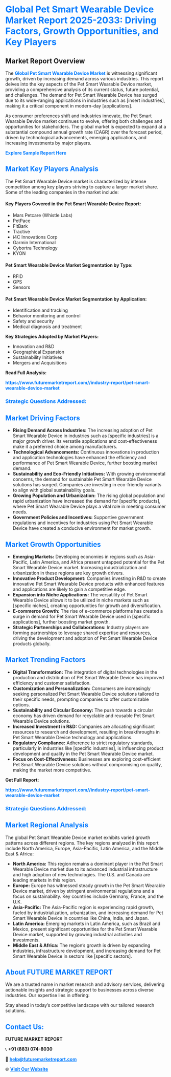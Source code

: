 <h1 style="color: #007BFF;">Global Pet Smart Wearable Device Market Report 2025-2033: Driving Factors, Growth Opportunities, and Key Players</h1>

<section id="overview">
<h2>Market Report Overview</h2>
<p>The <a href="https://www.futuremarketreport.com//industry-report/pet-smart-wearable-device-market" style="color: #007BFF; text-decoration: none;"><strong>Global Pet Smart Wearable Device Market</strong></a> is witnessing significant growth, driven by increasing demand across various industries. This report delves into the key aspects of the Pet Smart Wearable Device market, providing a comprehensive analysis of its current status, future potential, and challenges. The demand for Pet Smart Wearable Device has surged due to its wide-ranging applications in industries such as [insert industries], making it a critical component in modern-day [applications].</p>
<p>As consumer preferences shift and industries innovate, the Pet Smart Wearable Device market continues to evolve, offering both challenges and opportunities for stakeholders. The global market is expected to expand at a substantial compound annual growth rate (CAGR) over the forecast period, driven by technological advancements, emerging applications, and increasing investments by major players.</p>
</section>

<section id="overview">
<p><a href="https://www.futuremarketreport.com//request-sample/reportId=47142" style="color: #007BFF; text-decoration: none;"><strong>Explore Sample Report Here</strong></a></p>
</section>

<section id="key-players">
<h2 style="color: #007BFF;">Market Key Players Analysis</h2>
<p>The Pet Smart Wearable Device market is characterized by intense competition among key players striving to capture a larger market share. Some of the leading companies in the market include:</p>
<h4>Key Players Covered in the Pet Smart Wearable Device Report:</h4>
<ul><li>Mars Petcare (Whistle Labs)</li><li>PetPace</li><li>FitBark</li><li>Tractive</li><li>i4C Innovations Corp</li><li>Garmin International</li><li>Cybortra Technology</li><li>KYON</li></ul>
<h4>Pet Smart Wearable Device Market Segmentation by Type:</h4>
<ul><li>RFID</li><li>GPS</li><li>Sensors</li></ul>

<h4>Pet Smart Wearable Device Market Segmentation by Application:</h4>
<ul><li>Identification and tracking</li><li>Behavior monitoring and control</li><li>Safety and security</li><li>Medical diagnosis and treatment</li></ul>
<p><strong>Key Strategies Adopted by Market Players:</strong></p>
<ul>
<li>Innovation and R&D</li>
<li>Geographical Expansion</li>
<li>Sustainability Initiatives</li>
<li>Mergers and Acquisitions</li>
</ul>
</section>

<section>
<p><strong>Read Full Analysis: </strong></p><a href="https://www.futuremarketreport.com//industry-report/pet-smart-wearable-device-market" style="color: #007BFF; text-decoration: none;"><strong>https://www.futuremarketreport.com//industry-report/pet-smart-wearable-device-market</strong></a>
<h3 style="color: #007BFF;">Strategic Questions Addressed:</h3>
</section>

<section id="driving-factors">
<h2 style="color: #007BFF;">Market Driving Factors</h2>
<ul>
<li><strong>Rising Demand Across Industries:</strong> The increasing adoption of Pet Smart Wearable Device in industries such as [specific industries] is a major growth driver. Its versatile applications and cost-effectiveness make it a preferred choice among manufacturers.</li>
<li><strong>Technological Advancements:</strong> Continuous innovations in production and application technologies have enhanced the efficiency and performance of Pet Smart Wearable Device, further boosting market demand.</li>
<li><strong>Sustainability and Eco-Friendly Initiatives:</strong> With growing environmental concerns, the demand for sustainable Pet Smart Wearable Device solutions has surged. Companies are investing in eco-friendly variants to align with global sustainability goals.</li>
<li><strong>Growing Population and Urbanization:</strong> The rising global population and rapid urbanization have increased the demand for [specific products], where Pet Smart Wearable Device plays a vital role in meeting consumer needs.</li>
<li><strong>Government Policies and Incentives:</strong> Supportive government regulations and incentives for industries using Pet Smart Wearable Device have created a conducive environment for market growth.</li>
</ul>
</section>

<section id="growth-opportunities">
<h2 style="color: #007BFF;">Market Growth Opportunities</h2>
<ul>
<li><strong>Emerging Markets:</strong> Developing economies in regions such as Asia-Pacific, Latin America, and Africa present untapped potential for the Pet Smart Wearable Device market. Increasing industrialization and urbanization in these regions are key growth drivers.</li>
<li><strong>Innovative Product Development:</strong> Companies investing in R&D to create innovative Pet Smart Wearable Device products with enhanced features and applications are likely to gain a competitive edge.</li>
<li><strong>Expansion into Niche Applications:</strong> The versatility of Pet Smart Wearable Device allows it to be utilized in niche markets such as [specific niches], creating opportunities for growth and diversification.</li>
<li><strong>E-commerce Growth:</strong> The rise of e-commerce platforms has created a surge in demand for Pet Smart Wearable Device used in [specific applications], further boosting market growth.</li>
<li><strong>Strategic Partnerships and Collaborations:</strong> Industry players are forming partnerships to leverage shared expertise and resources, driving the development and adoption of Pet Smart Wearable Device products globally.</li>
</ul>
</section>

<section id="trending-factors">
<h2 style="color: #007BFF;">Market Trending Factors</h2>
<ul>
<li><strong>Digital Transformation:</strong> The integration of digital technologies in the production and distribution of Pet Smart Wearable Device has improved efficiency and customer satisfaction.</li>
<li><strong>Customization and Personalization:</strong> Consumers are increasingly seeking personalized Pet Smart Wearable Device solutions tailored to their specific needs, prompting companies to offer customizable options.</li>
<li><strong>Sustainability and Circular Economy:</strong> The push towards a circular economy has driven demand for recyclable and reusable Pet Smart Wearable Device solutions.</li>
<li><strong>Increased Investment in R&D:</strong> Companies are allocating significant resources to research and development, resulting in breakthroughs in Pet Smart Wearable Device technology and applications.</li>
<li><strong>Regulatory Compliance:</strong> Adherence to strict regulatory standards, particularly in industries like [specific industries], is influencing product development and quality in the Pet Smart Wearable Device market.</li>
<li><strong>Focus on Cost-Effectiveness:</strong> Businesses are exploring cost-efficient Pet Smart Wearable Device solutions without compromising on quality, making the market more competitive.</li>
</ul>
</section>

<section>
<p><strong>Get Full Report: </strong></p><a href="https://www.futuremarketreport.com//industry-report/pet-smart-wearable-device-market" style="color: #007BFF; text-decoration: none;"><strong>https://www.futuremarketreport.com//industry-report/pet-smart-wearable-device-market</strong></a>
<h3 style="color: #007BFF;">Strategic Questions Addressed:</h3>
</section>


<section id="regional-analysis">
<h2 style="color: #007BFF;">Market Regional Analysis</h2>
<p>The global Pet Smart Wearable Device market exhibits varied growth patterns across different regions. The key regions analyzed in this report include North America, Europe, Asia-Pacific, Latin America, and the Middle East & Africa:</p>
<ul>
<li><strong>North America:</strong> This region remains a dominant player in the Pet Smart Wearable Device market due to its advanced industrial infrastructure and high adoption of new technologies. The U.S. and Canada are leading markets in this region.</li>
<li><strong>Europe:</strong> Europe has witnessed steady growth in the Pet Smart Wearable Device market, driven by stringent environmental regulations and a focus on sustainability. Key countries include Germany, France, and the U.K.</li>
<li><strong>Asia-Pacific:</strong> The Asia-Pacific region is experiencing rapid growth, fueled by industrialization, urbanization, and increasing demand for Pet Smart Wearable Device in countries like China, India, and Japan.</li>
<li><strong>Latin America:</strong> Emerging markets in Latin America, such as Brazil and Mexico, present significant opportunities for the Pet Smart Wearable Device market, supported by growing industrial activities and investments.</li>
<li><strong>Middle East & Africa:</strong> The region’s growth is driven by expanding industries, infrastructure development, and increasing demand for Pet Smart Wearable Device in sectors like [specific sectors].</li>
</ul>
</section>

<footer>
<h2 style="color: #007BFF;">About FUTURE MARKET REPORT</h2>
<p>We are a trusted name in market research and advisory services, delivering actionable insights and strategic support to businesses across diverse industries. Our expertise lies in offering:</p>

<p>Stay ahead in today’s competitive landscape with our tailored research solutions.</p>

<h2 style="color: #007BFF;">Contact Us:</h2>
<p><strong>FUTURE MARKET REPORT</strong></p>
<p>📞 <strong>+91 (883) 074-8030</strong></p>
<p>📧 <strong><a href="mailto:help@futuremarketreport.com" style="color: #007BFF;">help@futuremarketreport.com</a></strong></p>
<p>🌐 <strong><a href="https://www.futuremarketreport.com/" style="color: #007BFF;">Visit Our Website</a></strong></p>
</footer>